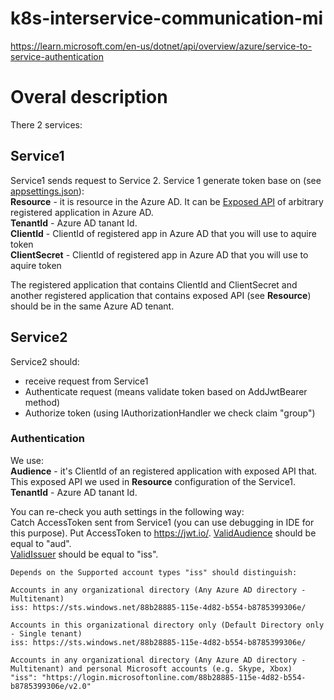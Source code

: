 # k8s-interservice-communication-mi

https://learn.microsoft.com/en-us/dotnet/api/overview/azure/service-to-service-authentication  

# Overal description
There 2 services: 
## Service1 
Service1 sends request to Service 2. Service 1 generate token base on (see [appsettings.json](https://github.com/bastyuchenko/k8s-interservice-communication-mi/blob/main/Service1/appsettings.json)):  
__Resource__ - it is resource in the Azure AD. It can be [Exposed API]() of arbitrary registered application in Azure AD.  
__TenantId__ - Azure AD tanant Id.  
__ClientId__ - ClientId of registered app in Azure AD that you will use to aquire token  
__ClientSecret__ - ClientId of registered app in Azure AD that you will use to aquire token  

The registered application that contains ClientId and ClientSecret and another registered application that contains exposed API (see __Resource__) should be in the same Azure AD tenant.

## Service2
Service2 should:  
* receive request from Service1
* Authenticate request (means validate token based on AddJwtBearer method)
* Authorize token (using IAuthorizationHandler we check claim "group")

### Authentication
We use:  
__Audience__ - it's ClientId of an registered application with exposed API that. This exposed API we used in __Resource__ configuration of the Service1.  
__TenantId__ - Azure AD tanant Id.  

You can re-check you auth settings in the following way:  
Catch AccessToken sent from Service1 (you can use debugging in IDE for this purpose). Put AccessToken to https://jwt.io/.
[ValidAudience](https://github.com/bastyuchenko/k8s-interservice-communication-mi/blob/main/Service2/Program.cs#L21) should be equal to "aud".  
[ValidIssuer](https://github.com/bastyuchenko/k8s-interservice-communication-mi/blob/main/Service2/Program.cs#L22)  should be equal to "iss".  

```
Depends on the Supported account types "iss" should distinguish:  

Accounts in any organizational directory (Any Azure AD directory - Multitenant)  
iss: https://sts.windows.net/88b28885-115e-4d82-b554-b8785399306e/  

Accounts in this organizational directory only (Default Directory only - Single tenant)  
iss: https://sts.windows.net/88b28885-115e-4d82-b554-b8785399306e/  

Accounts in any organizational directory (Any Azure AD directory - Multitenant) and personal Microsoft accounts (e.g. Skype, Xbox)  
"iss": "https://login.microsoftonline.com/88b28885-115e-4d82-b554-b8785399306e/v2.0"
```



